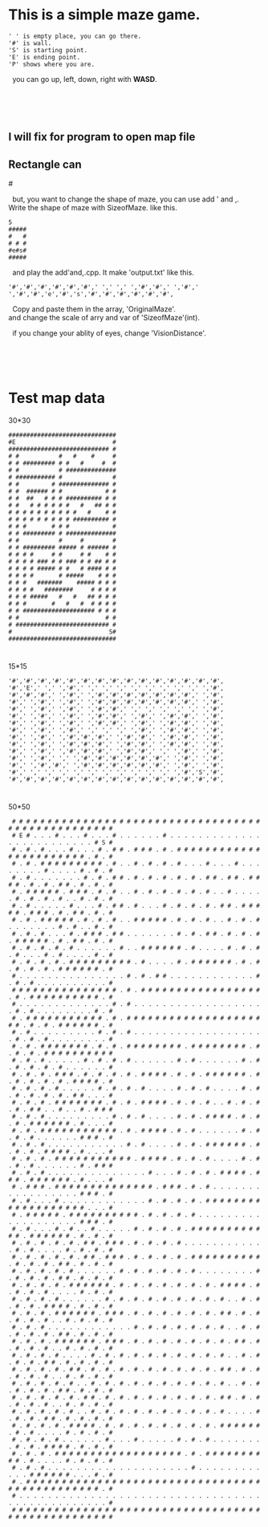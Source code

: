 <h1> This is a simple maze game.</h1> 


	' ' is empty place, you can go there.
	'#' is wall.
	'S' is starting point.
	'E' is ending point.
	'P' shows where you are.

&nbsp;&nbsp;you can go up, left, down, right with <b>WASD</b>.

<br><br><br>

<h2>I will fix for program to open map file</h2>
<h2>Rectangle can</h2>
#

&nbsp;&nbsp;but, you want to change the shape of maze, you can use add ' and ,.<br>
Write the shape of maze with SizeofMaze. like this.<br>

	5
	#####
	#   #
	# # #
	#e#s#
	#####
	
&nbsp;&nbsp;and play the add'and,.cpp.
It make 'output.txt' like this.

	'#','#','#','#','#','#',' ',' ',' ','#','#',' ','#',' ','#','#','e','#','s','#','#','#','#','#','#',

&nbsp;&nbsp;Copy and paste them in the array, 'OriginalMaze'.<br>
and change the scale of arry and var of 'SizeofMaze'(int).<br>

&nbsp;&nbsp;if you change your ablity of eyes, change 'VisionDistance'.

<br><br><br>

#
<h1>Test map data</h1>

30*30

	##############################
	#E                           #
	############################ #
	# #           #   #    #     #
	# # ######### # #   #     #  #
	# #           # ##############
	# ########### #              #
	# #         # ############## #
	# #  ###### # #            # #
	# #  ##   # # # ########## # #
	# #   # # # # # #   #   ## # #
	# # # # # # # # # #   #    # #
	# # # # # # # # # ########## #
	# # #       # # #            #
	# # ######### # ##############
	# #           #     #        #
	# # ######### ##### # ###### #
	# # # #     # #     # #    # #
	# # # # ### # # ### # # ## # #
	# # # # ##### # #   # #### # #
	# # # #       # #####    # # #
	# # #   #######    ##### # # #
	# # # #   ########     # # # #
	# # # #####   #   #   ## # # #
	# # #       #   #   #  # # # #
	# # #################### # # #
	# #                        # #
	# ########################## #
	#                           S#
	##############################

#

15*15

	'#','#','#','#','#','#','#','#','#','#','#','#','#','#','#',
	'#','E',' ',' ','#',' ',' ',' ',' ',' ',' ',' ',' ',' ','#',
	'#','#','#',' ','#',' ','#','#','#','#','#','#','#',' ','#',
	'#',' ','#',' ','#',' ','#','#','#','#','#','#','#',' ','#',
	'#',' ','#',' ','#',' ','#','#',' ',' ',' ',' ',' ',' ','#',
	'#',' ','#',' ','#',' ','#','#',' ','#',' ','#','#',' ','#',
	'#',' ','#',' ','#',' ','#','#',' ','#',' ','#','#',' ','#',
	'#',' ','#',' ','#',' ',' ',' ',' ','#',' ','#','#',' ','#',
	'#',' ','#',' ','#','#','#',' ','#','#',' ','#','#',' ','#',
	'#',' ','#',' ','#','#','#',' ','#','#',' ','#','#',' ','#',
	'#',' ','#',' ','#','#','#',' ','#','#',' ',' ','#',' ','#',
	'#',' ','#',' ',' ','#','#','#','#','#','#',' ','#',' ','#',
	'#',' ','#','#',' ','#','#','#','#','#','#',' ','#',' ','#',
	'#',' ',' ',' ',' ',' ',' ',' ',' ',' ',' ',' ','#','S','#',
	'#','#','#','#','#','#','#','#','#','#','#','#','#','#','#',

#

50*50

	 # # # # # # # # # # # # # # # # # # # # # # # # # # # # # # # # # # # # # # # # # # # # # # # # # # 
	 # E # . . . # . . . # . . . # . . . . . . # . . . . . . . . . . . . . . . . . . . . . . . . . # S # 
	 # . # . # . . . # . . . # . # # . # # # . # . # # # # # # # # # # # # # # # # # # # # # # # . # . # 
	 # . # . # # # # # # # # # . # . . # . # . # . # . . . # . . . # . . . . . . . . # . . . . # . # . # 
	 # . # . . . . . . . # . # . # # . # . # . # . # . # . # # . # # . # # # # . # . # . # # . # . # . # 
	 # . # # # # # . # # # . # . # . . # . # . # . # . # . # . . # . . . . . # . # . # . # . . # . # . # 
	 # . # . . . . . # . . . # . # # . # . . . # . # . # . # . # # . # # # # # . # # # . # . # # . # . # 
	 # . # . # # # # # . # . # . # . . # # # # # . # . # . # . . # . # . # . . . . . . . # . # . . # . # 
	 # . # . # . . . # . # # # . # # . . . . . . . # . # . # # . # . # . # . # # # # # . # . # # . # . # 
	 # . # . # . # . # . . . . . . # . . # # # # # # . # . . . . # . # . # . # . . . # . # . . . . # . # 
	 # . # . # . # . # # # # # # # # # . # . . . . # . # # # # # # . # . # . # . # . # . # # # # # # . # 
	 # . . . . . . . . . . . . . . . # . # . # # . . . . . . . . . . . . # . # . # . . . . . . . . . . # 
	 # # # # # # # # # # # # # # # . # . # # # # # # # # # # # # # # # # # . # . # # # # # # # # # # . # 
	 # . . . . . . . . . . . . . # . # . . . . . . . . . . . . . . . . . . . # . # . . . . . . . . # . # 
	 # . # # # # # # # # # # # . # . # # # # # # # # # # # # # # # # # # # # # . # . # . # # # # # # . # 
	 # . # . . . . . . . . . # . # . # . . . . . . . . . . . . . . . . . . . # . # . # . . . . . . . . # 
	 # . # . # # # # # # # . # . # . # # # # # # # # . # # # # # # # # . # . # . # . # # # # # # # # # # 
	 # . # . # . . . . . # . # . # . # . . . . . . # . # . . . . . . # . # . # . # . # . # . . . . . . # 
	 # . # . # . # # # . # . # . # . # . # # # # . # . # . # # # # # # . # . # . # . # . # . # # # # . # 
	 # . # . # . # . . . . . # . # . # . # . . . . # . # . # . . . . # . # . # . # . # . # . # # . . . # 
	 # . # . # . # # # # # # # . # . # . # # # # . # . # . # . . # . # . # . # . # # . . # . . # . # # # 
	 # . # . # . . . . . . . . . # . # . # . . . . # . # . # # # # . # . # . # . # # # # # # . # . . . # 
	 # . # . # # # # # # # # # # # . # . # # # # . # . # . . . . . . # . # . # . # . . . . . . # # # . # 
	 # . # . # . . . . . . . . . . . # . # . . . . # . # . # # # # # # . # . # . # . # # # # . # . . . # 
	 # . # . # . # # # # # # # # # # # . # # # # . # . # . # . . . . # . # . # . # . . . . . . # . # # # 
	 # . # . # . . . . . . . . . . . . . . # . . . # . # . # . # # # # . # # # . # # # # # # . # . . . # 
	 # . # # # . # # # # # # # # # # # # # # . # # # . # . # . . . . . . . . . . . . . . . . . # # # . # 
	 # . # . . . # . . . . . . . . . . . . # . # . # . # . # # # # # # # # # # # # # # # # # # # . . . # 
	 # . # # # # # . # # # # # # # # # # . # . # . # . # . . . . . . . . . . . . . . . . . . . # # # . # 
	 # . # . . . # . # . . # . . . . . # . # . # . # . # # # # # # # # # # # # . # # # # # # . # . # . # 
	 # . # . # . # . # . # # . # # # . # . # . # . # . . . . . . . . . . . . # . # . . . . # . # . # . # 
	 # . # . # . # . # . # # . # # # . # . # . # . # . # # # # # # # # # # . # . # . # . # # . # . # . # 
	 # . # . # . # . # . . . . . . # . # . # . # . # . # . . . . . . . . # . # . # . # . # # . # . # . # 
	 # . # . # . # . # # # # # # . # . # . # . # . # . # . # . # # # # . # . # . # . # . . . . # . # . # 
	 # . # . # . # . . . . . . # . # . # . # . # . # . # . # . # . . # . # . # . # . # # # # . # . # . # 
	 # . # . # . # # # # # # . # # # . # . # . # . # . # . # . # # . # . # . # . # . # . . # . # . # . # 
	 # . # . # . . . . . . . . . . . . # . # . # . # . # . # . # . . # . # . # . # . # . # # . # . # . # 
	 # . # . # . # # # # # # . # # # . # . # . # . # . # . # . # . # # . # . # . # . # . . # . # . # . # 
	 # . # . # . # . . . . # . # . # . # . # . # . # . # . # . # . . # . # . # . # . # # . # . # . # . # 
	 # . # . # . # . # # . # . # . # . # . # . # . # . # . # . # # . # . # . # . # . # . . # . # . # . # 
	 # . # . # . # . # . . # . # . # . # . # . # . # . # . # . # . . # . # . # . # . # . # # . # . # . # 
	 # . # . # . # . # . # # . # . # . # . # . # . # . # . # . # # . # . # . # . # . # . . # . # . # . # 
	 # . # . # . # . # . . # . # . # . # . # . # . # . # . # . # . . . . # . # . # . # # . # . # . # . # 
	 # . # . # . # . # # # # . # . # . # . # . # . # . # . # . # # # # # # . # . # . . . . # . # . # . # 
	 # . # . # . # . . . . . . # . . . # . . . . . # . # . # . . . . . . . . # . # . # # # # . # . # . # 
	 # . # . # . # # # # # # # # # # # # # # # # # # . # . # # # # # # # # # # . # . . . . # . # . # . # 
	 # . # . # . . . . . . . . . . . . . . . . . . . . # . . . . . . . . . . . . # # # # # # . . . # . # 
	 # . # # # # # # # # # # # # # # # # # # # # # # # # # # # # # # # # # # # # # # # # # # # # # # . # 
	 # . . . . . . . . . . . . . . . . . . . . . . . . . . . . . . . . . . . . . . . . . . . . . . . . # 
	 # # # # # # # # # # # # # # # # # # # # # # # # # # # # # # # # # # # # # # # # # # # # # # # # # # 
